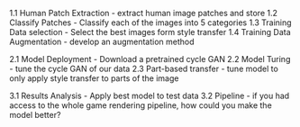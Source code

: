 1.1 Human Patch Extraction - extract human image patches and store
1.2 Classify Patches - Classify each of the images into 5 categories
1.3 Training Data selection - Select the best images form style transfer
1.4 Training Data Augmentation - develop an augmentation method

2.1 Model Deployment - Download a pretrained cycle GAN
2.2 Model Turing - tune the cycle GAN of our data
2.3 Part-based transfer - tune model to only apply style transfer to parts of the image

3.1 Results Analysis - Apply best model to test data
3.2 Pipeline - if you had access to the whole game rendering pipeline, how could you make the model better? 
